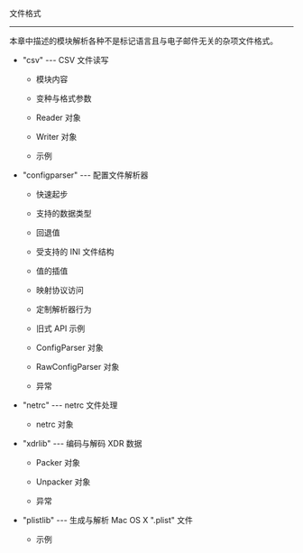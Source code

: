 文件格式
********

本章中描述的模块解析各种不是标记语言且与电子邮件无关的杂项文件格式。

* "csv" --- CSV 文件读写

  * 模块内容

  * 变种与格式参数

  * Reader 对象

  * Writer 对象

  * 示例

* "configparser" --- 配置文件解析器

  * 快速起步

  * 支持的数据类型

  * 回退值

  * 受支持的 INI 文件结构

  * 值的插值

  * 映射协议访问

  * 定制解析器行为

  * 旧式 API 示例

  * ConfigParser 对象

  * RawConfigParser 对象

  * 异常

* "netrc" --- netrc 文件处理

  * netrc 对象

* "xdrlib" --- 编码与解码 XDR 数据

  * Packer 对象

  * Unpacker 对象

  * 异常

* "plistlib" --- 生成与解析 Mac OS X ".plist" 文件

  * 示例

